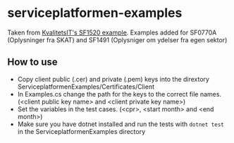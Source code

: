# serviceplatformen-examples

Taken from [KvalitetsIT's SF1520 example](https://github.com/KvalitetsIT/kombit-sf1520-example). Examples added for SF0770A (Oplysninger fra SKAT) and SF1491 (Oplysniger om ydelser fra egen sektor)

## How to use
* Copy client public (.cer) and private (.pem) keys into the dirextory ServiceplatformenExamples/Certificates/Client
* In Examples.cs change the path for the keys to the correct file names. (\<client public key name\> and \<client private key name\>)
* Set the variables in the test cases. (\<cpr\>, \<start month\> and \<end month\>)
* Make sure you have dotnet installed and run the tests with `dotnet test` in the ServiceplatformenExamples directory